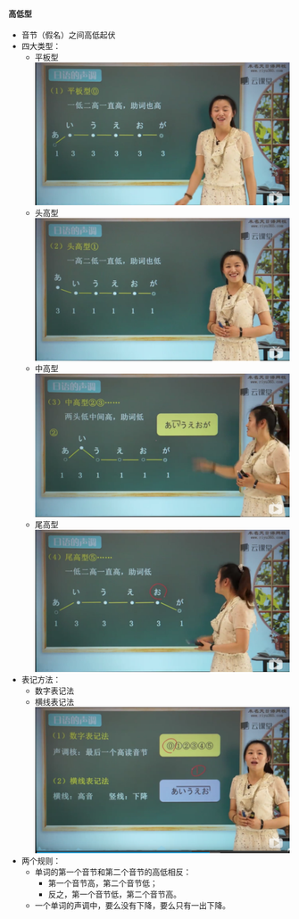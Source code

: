 
#### 高低型
* 音节（假名）之间高低起伏
* 四大类型：
  * 平板型
![](images/平板型.png)
  * 头高型
![](images/头高型.png)    
  * 中高型
  ![](images/中高型.png)
  * 尾高型 
  ![](images/尾高型.png)
* 表记方法：
  * 数字表记法
  * 横线表记法
![](images/声调表示法.png)
* 两个规则：
  * 单词的第一个音节和第二个音节的高低相反：
    * 第一个音节高，第二个音节低；
    * 反之，第一个音节低，第二个音节高。
  * 一个单词的声调中，要么没有下降，要么只有一出下降。   